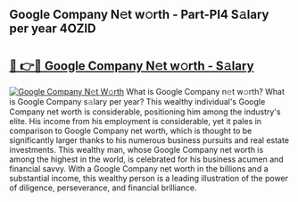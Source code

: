 ## Google Company N𝚎t w𝚘rth - Part-PI4 S𝚊lary per year 4OZlD

# <h2><a href="http://gc0p2d.nevu.top/?p=Google+Company">🔗 👉🔴 Google Company N𝚎t w𝚘rth - S𝚊lary</a></h2>

[![Google Company N𝚎t W𝚘rth](https://i.imgur.com/Oavwk0R.jpeg)](http://gc0p2d.nevu.top/?p=Google+Company)
What is Google Company n𝚎t w𝚘rth? What is Google Company s𝚊lary per year?
This wealthy individual's Google Company net worth is considerable, positioning him among the industry's elite. His income from his employment is considerable, yet it pales in comparison to Google Company net worth, which is thought to be significantly larger thanks to his numerous business pursuits and real estate investments. This wealthy man, whose Google Company net worth is among the highest in the world, is celebrated for his business acumen and financial savvy. With a Google Company net worth in the billions and a substantial income, this wealthy person is a leading illustration of the power of diligence, perseverance, and financial brilliance.
